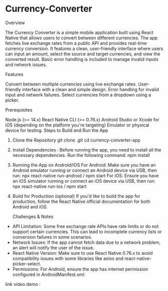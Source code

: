 # Currency-Converter

  Overview

The Currency Converter is a simple mobile application built using React Native that allows users to convert between different currencies. The app fetches live exchange rates from a public API and provides real-time currency conversion. It features a clean, user-friendly interface where users can input an amount, select the source and target currencies, and view the converted result. Basic error handling is included to manage invalid inputs and network issues.

  Features
  
Convert between multiple currencies using live exchange rates.
User-friendly interface with a clean and simple design.
Error handling for invalid input and network failures.
Select currencies from a dropdown using a picker.

  Prerequisites
  
Node.js (>= 14.x)
React Native CLI (>= 0.76.x)
Android Studio or Xcode for iOS (depending on the platform you're targeting)
Emulator or physical device for testing.
Steps to Build and Run the App

1. Clone the Repository
       git clone .git
       cd currency-converter-app
2.  Install Dependencies : Before running the app, you need to install all the necessary dependencies. Run the following command:
        npm install
3. Running the App on Android/iOS
    For Android:
    Make sure you have an Android emulator running or connect an Android device via USB, then run:
         npx react-native run-android / npm start
    For iOS:
    Ensure you have an iOS simulator running or connect an iOS device via USB, then run:
         npx react-native run-ios / npm start
4. Build for Production (optional)
     If you'd like to build the app for production, follow the React Native official documentation for both Android and iOS.

    Challenges & Notes
   
- API Limitation: Some free exchange rate APIs have rate limits or do not support certain currencies. This can lead to incomplete currency lists or conversion failures in some scenarios.
- Network Issues: If the app cannot fetch data due to a network problem, an alert will notify the user of the issue.
- React Native Version: Make sure to use React Native 0.76.x to avoid compatibility issues with some libraries like axios and react-native-picker-select.
- Permissions: For Android, ensure the app has internet permission configured in AndroidManifest.xml:
        <uses-permission android:name="android.permission.INTERNET"/>

link video demo : 
